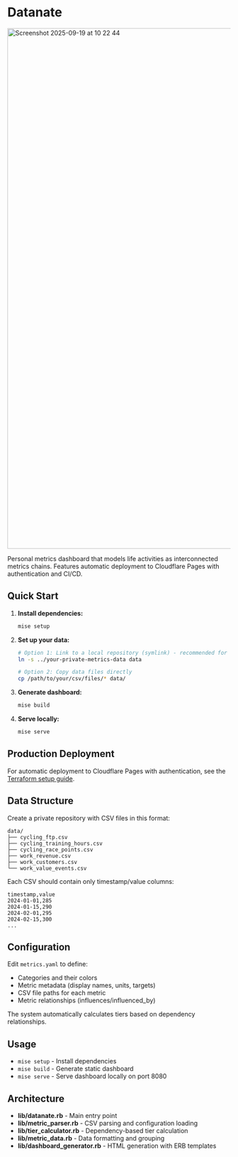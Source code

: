 # Datanate

<img width="1141" height="1174" alt="Screenshot 2025-09-19 at 10 22 44" src="https://github.com/user-attachments/assets/4e7a8f36-9926-4ddc-920d-d1f780fad776" />

Personal metrics dashboard that models life activities as interconnected metrics chains. Features automatic deployment to Cloudflare Pages with authentication and CI/CD.

## Quick Start

1. **Install dependencies:**
   ```bash
   mise setup
   ```

2. **Set up your data:**
   ```bash
   # Option 1: Link to a local repository (symlink) - recommended for development
   ln -s ../your-private-metrics-data data

   # Option 2: Copy data files directly
   cp /path/to/your/csv/files/* data/
   ```

3. **Generate dashboard:**
   ```bash
   mise build
   ```

4. **Serve locally:**
   ```bash
   mise serve
   ```

## Production Deployment

For automatic deployment to Cloudflare Pages with authentication, see the [Terraform setup guide](terraform/README.md).

## Data Structure

Create a private repository with CSV files in this format:

```
data/
├── cycling_ftp.csv
├── cycling_training_hours.csv
├── cycling_race_points.csv
├── work_revenue.csv
├── work_customers.csv
└── work_value_events.csv
```

Each CSV should contain only timestamp/value columns:

```csv
timestamp,value
2024-01-01,285
2024-01-15,290
2024-02-01,295
2024-02-15,300
...
```

## Configuration

Edit `metrics.yaml` to define:
- Categories and their colors
- Metric metadata (display names, units, targets)
- CSV file paths for each metric
- Metric relationships (influences/influenced_by)

The system automatically calculates tiers based on dependency relationships.

## Usage

- `mise setup` - Install dependencies
- `mise build` - Generate static dashboard
- `mise serve` - Serve dashboard locally on port 8080

## Architecture

- **lib/datanate.rb** - Main entry point
- **lib/metric_parser.rb** - CSV parsing and configuration loading
- **lib/tier_calculator.rb** - Dependency-based tier calculation
- **lib/metric_data.rb** - Data formatting and grouping
- **lib/dashboard_generator.rb** - HTML generation with ERB templates
